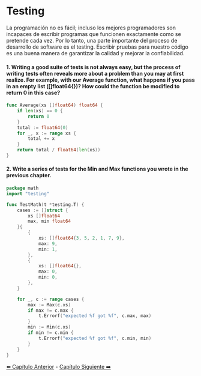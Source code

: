 # Testing
La programación no es fácil; incluso los mejores programadores son incapaces de escribir programas que funcionen exactamente como se pretende cada vez. Por lo tanto, una parte importante del proceso de desarrollo de software es el testing. Escribir pruebas para nuestro código es una buena manera de garantizar la calidad y mejorar la confiabilidad.

#### 1. Writing a good suite of tests is not always easy, but the process of writing tests often reveals more about a problem than you may at first realize. For example, with our Average function, what happens if you pass in an empty list ([]float64{})? How could the function be modified to return 0 in this case?
```go
func Average(xs []float64) float64 {
    if len(xs) == 0 {
        return 0
    }
    total := float64(0)
    for _, x := range xs {
        total += x
    }
    return total / float64(len(xs))
}
```

#### 2. Write a series of tests for the Min and Max functions you wrote in the previous chapter. 
```go
package math
import "testing"

func TestMath(t *testing.T) {
    cases := []struct {
        xs []float64
        max, min float64
    }{
        {
            xs: []float64{3, 5, 2, 1, 7, 9},
            max: 9,
            min: 1,
        },
        {
            xs: []float64{},
            max: 0,
            min: 0,
        },
    }

    for _, c := range cases {
        max := Max(c.xs)
        if max != c.max {
            t.Errorf("expected %f got %f", c.max, max)
        }
        min := Min(c.xs)
        if min != c.min {
            t.Errorf("expected %f got %f", c.min, min)
        }
    }
}
```

[ :arrow_left: Capítulo Anterior](/Capitulos/Chapter-8-Packages.md) - [Capítulo Siguiente :arrow_right: ](/Capitulos/Chapter-10-Concurrency.md)